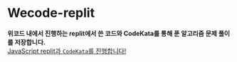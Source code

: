# Wecode-replit

**위코드 내에서 진행하는 replit에서 쓴 코드와 CodeKata를 통해 푼 알고리즘 문제 풀이를 저장합니다.**
<br>
<u>JavaScript replit과 `CodeKata`를 진행합니다!</u>
